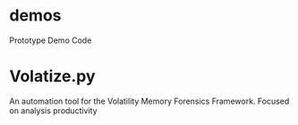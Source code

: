 # demos
Prototype Demo Code


# Volatize.py
An automation tool for the Volatility Memory Forensics Framework. Focused on analysis productivity
